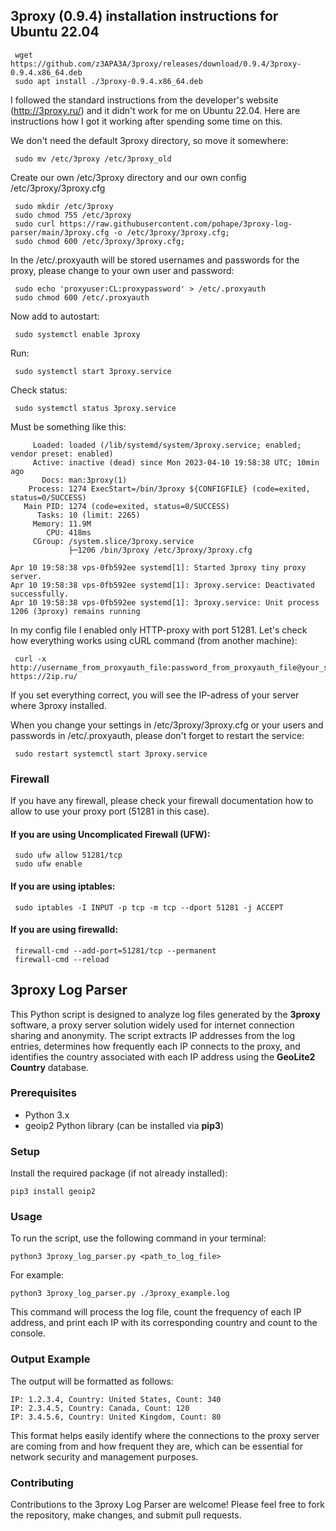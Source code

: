 ## 3proxy (0.9.4) installation instructions for Ubuntu 22.04
     wget https://github.com/z3APA3A/3proxy/releases/download/0.9.4/3proxy-0.9.4.x86_64.deb
     sudo apt install ./3proxy-0.9.4.x86_64.deb

I followed the standard instructions from the developer's website (http://3proxy.ru/) and it didn't work for me on Ubuntu 22.04. Here are instructions how I got it working after spending some time on this.

We don't need the default 3proxy directory, so move it somewhere:

     sudo mv /etc/3proxy /etc/3proxy_old
     
Create our own /etc/3proxy directory and our own config /etc/3proxy/3proxy.cfg

     sudo mkdir /etc/3proxy
     sudo chmod 755 /etc/3proxy
     sudo curl https://raw.githubusercontent.com/pohape/3proxy-log-parser/main/3proxy.cfg -o /etc/3proxy/3proxy.cfg;
     sudo chmod 600 /etc/3proxy/3proxy.cfg;
     
In the /etc/.proxyauth will be stored usernames and passwords for the proxy, please change to your own user and password:

     sudo echo 'proxyuser:CL:proxypassword' > /etc/.proxyauth
     sudo chmod 600 /etc/.proxyauth
     
Now add to autostart:

     sudo systemctl enable 3proxy

Run:

     sudo systemctl start 3proxy.service

Check status:

     sudo systemctl status 3proxy.service
     
Must be something like this:
```
     Loaded: loaded (/lib/systemd/system/3proxy.service; enabled; vendor preset: enabled)
     Active: inactive (dead) since Mon 2023-04-10 19:58:38 UTC; 10min ago
       Docs: man:3proxy(1)
    Process: 1274 ExecStart=/bin/3proxy ${CONFIGFILE} (code=exited, status=0/SUCCESS)
   Main PID: 1274 (code=exited, status=0/SUCCESS)
      Tasks: 10 (limit: 2265)
     Memory: 11.9M
        CPU: 418ms
     CGroup: /system.slice/3proxy.service
             ├─1206 /bin/3proxy /etc/3proxy/3proxy.cfg

Apr 10 19:58:38 vps-0fb592ee systemd[1]: Started 3proxy tiny proxy server.
Apr 10 19:58:38 vps-0fb592ee systemd[1]: 3proxy.service: Deactivated successfully.
Apr 10 19:58:38 vps-0fb592ee systemd[1]: 3proxy.service: Unit process 1206 (3proxy) remains running
```

In my config file I enabled only HTTP-proxy with port 51281.
Let's check how everything works using cURL command (from another machine):

     curl -x http://username_from_proxyauth_file:password_from_proxyauth_file@your_server_ip:51281 https://2ip.ru/
     
If you set everything correct, you will see the IP-adress of your server where 3proxy installed.

When you change your settings in /etc/3proxy/3proxy.cfg or your users and passwords in /etc/.proxyauth, please don't forget to restart the service:

     sudo restart systemctl start 3proxy.service
     
### Firewall
If you have any firewall, please check your firewall documentation how to allow to use your proxy port (51281 in this case).

#### If you are using Uncomplicated Firewall (UFW):

     sudo ufw allow 51281/tcp
     sudo ufw enable

#### If you are using iptables:

     sudo iptables -I INPUT -p tcp -m tcp --dport 51281 -j ACCEPT

#### If you are using firewalld:

     firewall-cmd --add-port=51281/tcp --permanent
     firewall-cmd --reload


## 3proxy Log Parser
This Python script is designed to analyze log files generated by the **3proxy** software, a proxy server solution widely used for internet connection sharing and anonymity. The script extracts IP addresses from the log entries, determines how frequently each IP connects to the proxy, and identifies the country associated with each IP address using the **GeoLite2 Country** database.

### Prerequisites
- Python 3.x
- geoip2 Python library (can be installed via **pip3**)

### Setup
Install the required package (if not already installed):
```
pip3 install geoip2
```

### Usage
To run the script, use the following command in your terminal:

```
python3 3proxy_log_parser.py <path_to_log_file>
```

For example:
```
python3 3proxy_log_parser.py ./3proxy_example.log
```

This command will process the log file, count the frequency of each IP address, and print each IP with its corresponding country and count to the console.

### Output Example
The output will be formatted as follows:

```
IP: 1.2.3.4, Country: United States, Count: 340
IP: 2.3.4.5, Country: Canada, Count: 120
IP: 3.4.5.6, Country: United Kingdom, Count: 80
```

This format helps easily identify where the connections to the proxy server are coming from and how frequent they are, which can be essential for network security and management purposes.

### Contributing
Contributions to the 3proxy Log Parser are welcome! Please feel free to fork the repository, make changes, and submit pull requests. 
